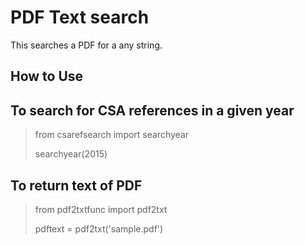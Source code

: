 PDF Text search
===============

This searches a PDF for a any string.

How to Use
-----------

## To search for CSA references in a given year
> from csarefsearch import searchyear
>
> searchyear(2015)

## To return text of PDF
> from pdf2txtfunc import pdf2txt
> 
> pdftext = pdf2txt('sample.pdf')
